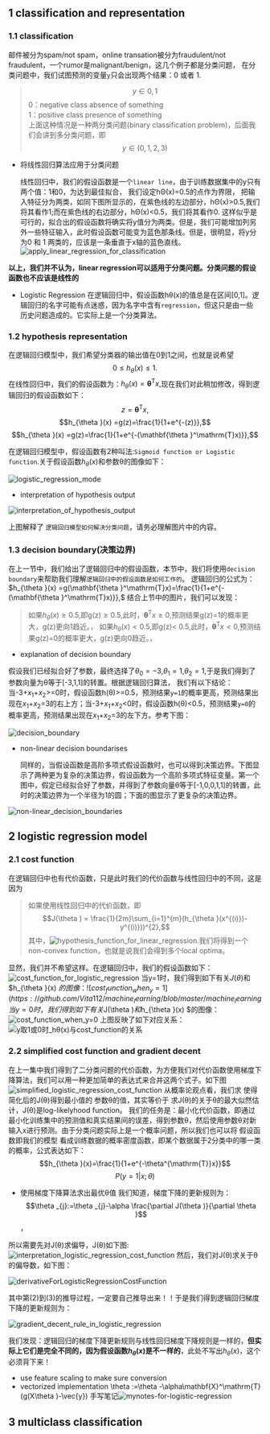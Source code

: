 ## 1 classification and representation
### 1.1 classification
  邮件被分为spam/not spam，online transation被分为fraudulent/not fraudulent，一个rumor是malignant/benign，这几个例子都是分类问题，
  在分类问题中，我们试图预测的变量`y`只会出现两个结果：0 或者 1.
  > $$y\in{0,1}$$
    0：negative class   absence of something<br>
    1：positive class   presence of something<br>
    上面这种情况是一种两分类问题(binary classification problem)，后面我们会讲到多分类问题，即$$y\in({0,1,2,3})$$

+ 将线性回归算法应用于分类问题
   
  线性回归中，我们的假设函数是一个`linear line`，由于训练数据集中的y只有两个值：1和0，为达到最佳拟合， 我们设定hΘ(x)=0.5的点作为界限，
把输入特征分为两类，如同下图所显示的，在紫色线的左边部分，hΘ(x)>0.5,我们将其看作1;而在紫色线的右边部分，hΘ(x)<0.5，我们将其看作0.
这样似乎是可行的，拟合出的假设函数将确实将y值分为两类。但是，我们可能增加列另外一些特征输入，此时假设函数可能变为蓝色那条线。但是，很明显，将y分为0 和 1 两类的，应该是一条垂直于x轴的蓝色直线。
![apply_linear_regression_for_classification](https://github.com/Vita112/machine_learning/blob/master/machine_learning%20from%20stanford%20by%20Andrew%20Ng/img/apply_linear_regression_for_classification.png)

**以上，我们并不认为，linear regression可以适用于分类问题。分类问题的假设函数也不应该是线性的**
+ Logistic Regression
   在逻辑回归中，假设函数hθ(x)的值总是在区间\[0,1]。逻辑回归的名字可能有点迷惑，因为名字中含有`regression`，但这只是由一些
   历史问题造成的。它实际上是一个分类算法。
### 1.2 hypothesis representation
  在逻辑回归模型中，我们希望分类器的输出值在0到1之间，也就是说希望 $$0\leq h_{\theta }(x)\leq 1.$$在线性回归中，我们的假设函数为：$h_{\theta }(x) = \mathbf{\theta }^\mathrm{T}x,$现在我们对此稍加修改，得到逻辑回归的假设函数如下：
  $$z=\mathbf{\theta }^\mathrm{T}x,$$
  $$h_{\theta }(x) =g(z)=\frac{1}{1+e^{-(z)}},$$
  $$h_{\theta }(x) =g(z)=\frac{1}{1+e^{-(\mathbf{\theta }^\mathrm{T}x)}},$$
  
在逻辑回归模型中，假设函数有2种叫法:`Sigmoid function or Logistic function`.关于假设函数$h_{\theta }(x)$和参数θ的图像如下：

![logistic_regression_mode](https://github.com/Vita112/machine_learning/blob/master/machine_learning%20from%20stanford%20by%20Andrew%20Ng/img/logistic_regression_model.png)

+ interpretation of hypothesis output

![interpretation_of_hypothesis_output](https://github.com/Vita112/machine_learning/blob/master/machine_learning%20from%20stanford%20by%20Andrew%20Ng/img/interpretation_of_hypothesis_output.png)

上图解释了 `逻辑回归模型如何解决分类问题`，请务必理解图片中的内容。
### 1.3 decision boundary(决策边界)
  在上一节中，我们给出了逻辑回归中的假设函数，本节中，我们将使用`decision boundary`来帮助我们理解`逻辑回归中的假设函数是如何工作的`。
逻辑回归的公式为：$h_{\theta }(x) =g(\mathbf{\theta }^\mathrm{T}x)=\frac{1}{1+e^{-(\mathbf{\theta }^\mathrm{T}x)}},$ 结合上节中的图片，我们可以发现：
>如果$h_{\theta }(x)\geq 0.5$,即g(z)$\geq 0.5$,此时，$\mathbf{\theta }^\mathrm{T}x\geq 0$,预测结果g(z)=1的概率更大，g(z)更向1趋近。，
 如果$h_{\theta }(x)< 0.5$,即g(z)< 0.5,此时，$\mathbf{\theta }^\mathrm{T}x< 0$,预测结果g(z)=0的概率更大，g(z)更向0趋近。，

+ explanation of decision boundary

假设我们已经拟合好了参数，最终选择了$θ_0=-3$,$θ_1=1$,$θ_2=1$,于是我们得到了参数向量为θ等于\[-3,1,1]的转置。根据逻辑回归算法，
我们有以下结论：当-3+$x_1$+$x_2$>=0时，假设函数h(θ)>=0.5，预测结果`y=1`的概率更高，预测结果出现在$x_1$+$x_2$=3的右上方；当-3+$x_1$+$x_2$<0时，假设函数h(θ)<0.5，预测结果`y=0`的概率更高，预测结果出现在$x_1$+$x_2$=3的左下方。参考下图：

![decision_boundary](https://github.com/Vita112/machine_learning/blob/master/machine_learning%20from%20stanford%20by%20Andrew%20Ng/img/decision_boundary.png)

+ non-linear decision boundarises

  同样的，当假设函数是高阶多项式假设函数时，也可以得到决策边界。下图显示了两种更为复杂的决策边界，假设函数为一个高阶多项式特征变量。第一个图中，假定已经拟合好了参数，并得到了参数向量θ等于\[-1,0,0,1,1]的转置，此时的决策边界为一个半径为1的圆；下面的图显示了更复杂的决策边界。
  
![non-linear_decision_boundaries](https://github.com/Vita112/machine_learning/blob/master/machine_learning%20from%20stanford%20by%20Andrew%20Ng/img/non-linear_decision_boundaries.png)

## 2 logistic regression model
### 2.1 cost function
  在逻辑回归中也有代价函数，只是此时我们的代价函数与线性回归中的不同，这是因为
>如果使用线性回归中的代价函数，即$$J(\theta ) = \frac{1}{2m}\sum_{i=1}^{m}(h_{\theta }(x^{(i)})-y^{(i)}))^{2},$$ 
其中，![hypothesis_function_for_linear_regression](https://github.com/Vita112/machine_learning/blob/master/machine_learning%20from%20stanford%20by%20Andrew%20Ng/img/hypothesis_for_multiple_variables.gif).我们将得到一个non-convex function，也就是说我们会得到多个local optima。

显然，我们并不希望这样。在逻辑回归中，我们的假设函数如下：
![cost_function_for_logistic_regression](https://github.com/Vita112/machine_learning/blob/master/machine_learning%20from%20stanford%20by%20Andrew%20Ng/img/cost_function_for_logistic_regression.png)
当y=1时，我们得到如下有关$J(\theta )$和$h_{\theta }(x) $的图像：
![cost_function_when_y=1](https://github.com/Vita112/machine_learning/blob/master/machine_learning%20from%20stanford%20by%20Andrew%20Ng/img/cost_function_when_y%3D1.png)
当y=0时，我们得到如下有关$J(\theta )$和$h_{\theta }(x) $的图像：
![cost_function_when_y=0](https://github.com/Vita112/machine_learning/blob/master/machine_learning%20from%20stanford%20by%20Andrew%20Ng/img/cost_function_when_y%3D0.png)
上图反映了如下对应关系：
![y取1或0时_hθ(x)与cost_function的关系](https://github.com/Vita112/machine_learning/blob/master/machine_learning%20from%20stanford%20by%20Andrew%20Ng/img/y%E5%8F%961%E6%88%960%E6%97%B6_h%CE%B8(x)%E4%B8%8Ecost_function%E7%9A%84%E5%85%B3%E7%B3%BB.png)
### 2.2 simplified cost function and gradient decent
在上一集中我们得到了二分类问题的代价函数，为方便我们对代价函数使用梯度下降算法，我们可以用一种更加简单的表达式来合并这两个式子。如下图
![simplified_logistic_regression_cost_function](https://github.com/Vita112/machine_learning/blob/master/machine_learning%20from%20stanford%20by%20Andrew%20Ng/img/simplified_logistic_regression_cost_function.png)
从概率论观点看，我们求 使得简化后的J(θ)得到最小值的 参数θ的值，其实等价于 求J(θ)的关于θ的最大似然估计，J(θ)是log-likelyhood function。
我们的任务是：最小化代价函数，即通过最小化训练集中的预测值和真实结果间的误差，得到参数θ，然后使用参数θ对新输入x进行预测。由于分类问题实际上是一个概率问题，所以我们也可以将 假设函数即我们的模型 看成训练数据的概率密度函数，即某个数据属于2分类中的哪一类的概率，公式表达如下：
$$h_{\theta }(x)=\frac{1}{1+e^{-\theta^{\mathrm{T}}x}}$$
$$P(y=1|x;θ)$$
+ 使用梯度下降算法求出最优θ值
我们知道，梯度下降的更新规则为：$$\theta _{j}:=\theta _{j}-\alpha \frac{\partial J(\theta )}{\partial \theta }$$，

所以需要先对J(θ)求偏导，J(θ)如下图:
![interpretation_logistic_regression_cost_function](https://github.com/Vita112/machine_learning/blob/master/machine_learning%20from%20stanford%20by%20Andrew%20Ng/img/interpretation_logistic_regression_cost_function.png)
然后，我们对J(θ)求关于θ的偏导数，如下图：

![derivativeForLogisticRegressionCostFunction](https://github.com/Vita112/machine_learning/blob/master/machine_learning%20from%20stanford%20by%20Andrew%20Ng/img/derivativeForLogisticRegressionCostFunction.png)

其中第(2)到(3)的推导过程，一定要自己推导出来！！于是我们得到逻辑回归梯度下降的更新规则为：

![gradient_decent_rule_in_logistic_regression](https://github.com/Vita112/machine_learning/blob/master/machine_learning%20from%20stanford%20by%20Andrew%20Ng/img/gradient_decent_rule_in_logistic_regression.png)

我们发现：逻辑回归的梯度下降更新规则与线性回归梯度下降规则是一样的，**但实际上它们是完全不同的，因为假设函数$h_θ(x)$是不一样的**，此处不写出$h_θ(x)$，这个必须背下来！
+ use feature scaling to make sure conversion
+ vectorized implementation
\theta :=\theta -\alpha\mathbf{X}^\mathrm{T}(g(X\theta )-\vec{y})
手写笔记![mynotes-for-logistic-regression](https://github.com/Vita112/machine_learning/blob/master/machine_learning%20from%20stanford%20by%20Andrew%20Ng/img/mynotes-for-logistic-regression.jpg)


## 3 multiclass classification
